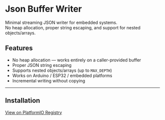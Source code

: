 # Json Buffer Writer

Minimal streaming JSON writer for embedded systems.  
No heap allocation, proper string escaping, and support for nested objects/arrays.

## Features

- No heap allocation — works entirely on a caller-provided buffer  
- Proper JSON string escaping  
- Supports nested objects/arrays (up to `MAX_DEPTH`)  
- Works on Arduino / ESP32 / embedded platforms  
- Incremental writing without copying

---

## Installation

[View on PlatformIO Registry](https://registry.platformio.org/libraries/gustavpettersson/Json%20Buffer%20Writer)
